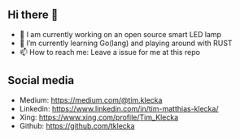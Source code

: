 ## Hi there 👋
- 🔭 I am currently working on an open source smart LED lamp
- 🌱 I’m currently learning Go(lang) and playing around with RUST
- 📫 How to reach me: Leave a issue for me at this repo

## Social media
- Medium: https://medium.com/@tim.klecka
- Linkedin: https://www.linkedin.com/in/tim-matthias-klecka/
- Xing: https://www.xing.com/profile/Tim_Klecka
- Github: https://github.com/tklecka
